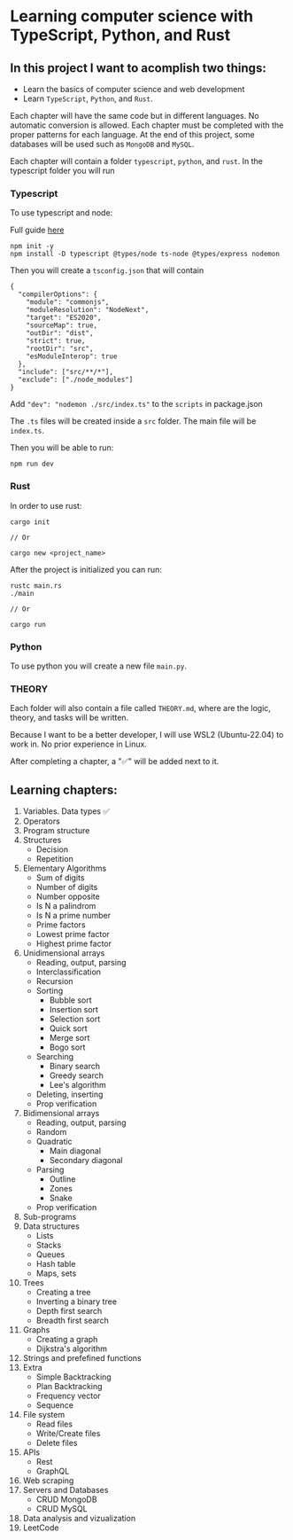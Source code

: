 # Learning computer science with TypeScript, Python, and Rust

## In this project I want to acomplish two things:

- Learn the basics of computer science and web development
- Learn `TypeScript`, `Python`, and `Rust`.

Each chapter will have the same code but in different languages. No automatic conversion is allowed. Each chapter must be completed with the proper patterns for each language. At the end of this project, some databases will be used such as `MongoDB` and `MySQL`.

Each chapter will contain a folder `typescript`, `python`, and `rust`. In the typescript folder you will run

### Typescript

To use typescript and node:

Full guide [here](https://www.section.io/engineering-education/how-to-use-typescript-with-nodejs/)

```
npm init -y
npm install -D typescript @types/node ts-node @types/express nodemon
```

Then you will create a `tsconfig.json` that will contain

```
{
  "compilerOptions": {
    "module": "commonjs",
    "moduleResolution": "NodeNext",
    "target": "ES2020",
    "sourceMap": true,
    "outDir": "dist",
    "strict": true,
    "rootDir": "src",
    "esModuleInterop": true
  },
  "include": ["src/**/*"],
  "exclude": ["./node_modules"]
}
```

Add `"dev": "nodemon ./src/index.ts"` to the `scripts` in package.json

The `.ts` files will be created inside a `src` folder. The main file will be `index.ts`.

Then you will be able to run:

```
npm run dev
```

### Rust

In order to use rust:

```
cargo init

// Or

cargo new <project_name>
```

After the project is initialized you can run:

```
rustc main.rs
./main

// Or

cargo run
```

### Python

To use python you will create a new file `main.py`.

### THEORY

Each folder will also contain a file called `THEORY.md`, where are the logic, theory, and tasks will be written.

Because I want to be a better developer, I will use WSL2 (Ubuntu-22.04) to work in. No prior experience in Linux.

After completing a chapter, a "✅" will be added next to it.

## Learning chapters:

1. Variables. Data types ✅
2. Operators
3. Program structure
4. Structures
   - Decision
   - Repetition
5. Elementary Algorithms
   - Sum of digits
   - Number of digits
   - Number opposite
   - Is N a palindrom
   - Is N a prime number
   - Prime factors
   - Lowest prime factor
   - Highest prime factor
6. Unidimensional arrays
   - Reading, output, parsing
   - Interclassification
   - Recursion
   - Sorting
     - Bubble sort
     - Insertion sort
     - Selection sort
     - Quick sort
     - Merge sort
     - Bogo sort
   - Searching
     - Binary search
     - Greedy search
     - Lee's algorithm
   - Deleting, inserting
   - Prop verification
7. Bidimensional arrays
   - Reading, output, parsing
   - Random
   - Quadratic
     - Main diagonal
     - Secondary diagonal
   - Parsing
     - Outline
     - Zones
     - Snake
   - Prop verification
8. Sub-programs
9. Data structures
   - Lists
   - Stacks
   - Queues
   - Hash table
   - Maps, sets
10. Trees
    - Creating a tree
    - Inverting a binary tree
    - Depth first search
    - Breadth first search
11. Graphs
    - Creating a graph
    - Dijkstra's algorithm
12. Strings and prefefined functions
13. Extra
    - Simple Backtracking
    - Plan Backtracking
    - Frequency vector
    - Sequence
14. File system
    - Read files
    - Write/Create files
    - Delete files
15. APIs
    - Rest
    - GraphQL
16. Web scraping
17. Servers and Databases
    - CRUD MongoDB
    - CRUD MySQL
18. Data analysis and vizualization
19. LeetCode
